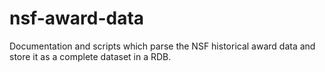 nsf-award-data
==============

Documentation and scripts which parse the NSF historical award data and store it as a complete dataset in a RDB.
